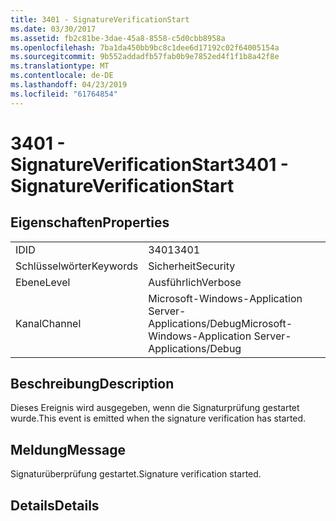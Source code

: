 ```yaml
---
title: 3401 - SignatureVerificationStart
ms.date: 03/30/2017
ms.assetid: fb2c81be-3dae-45a8-8558-c5d0cbb8958a
ms.openlocfilehash: 7ba1da450bb9bc8c1dee6d17192c02f64005154a
ms.sourcegitcommit: 9b552addadfb57fab0b9e7852ed4f1f1b8a42f8e
ms.translationtype: MT
ms.contentlocale: de-DE
ms.lasthandoff: 04/23/2019
ms.locfileid: "61764854"
---
```

# <a name="3401---signatureverificationstart"></a><span data-ttu-id="4183a-102">3401 - SignatureVerificationStart</span><span class="sxs-lookup"><span data-stu-id="4183a-102">3401 - SignatureVerificationStart</span></span>
## <a name="properties"></a><span data-ttu-id="4183a-103">Eigenschaften</span><span class="sxs-lookup"><span data-stu-id="4183a-103">Properties</span></span>  
  
|||  
|-|-|  
|<span data-ttu-id="4183a-104">ID</span><span class="sxs-lookup"><span data-stu-id="4183a-104">ID</span></span>|<span data-ttu-id="4183a-105">3401</span><span class="sxs-lookup"><span data-stu-id="4183a-105">3401</span></span>|  
|<span data-ttu-id="4183a-106">Schlüsselwörter</span><span class="sxs-lookup"><span data-stu-id="4183a-106">Keywords</span></span>|<span data-ttu-id="4183a-107">Sicherheit</span><span class="sxs-lookup"><span data-stu-id="4183a-107">Security</span></span>|  
|<span data-ttu-id="4183a-108">Ebene</span><span class="sxs-lookup"><span data-stu-id="4183a-108">Level</span></span>|<span data-ttu-id="4183a-109">Ausführlich</span><span class="sxs-lookup"><span data-stu-id="4183a-109">Verbose</span></span>|  
|<span data-ttu-id="4183a-110">Kanal</span><span class="sxs-lookup"><span data-stu-id="4183a-110">Channel</span></span>|<span data-ttu-id="4183a-111">Microsoft-Windows-Application Server-Applications/Debug</span><span class="sxs-lookup"><span data-stu-id="4183a-111">Microsoft-Windows-Application Server-Applications/Debug</span></span>|  
  
## <a name="description"></a><span data-ttu-id="4183a-112">Beschreibung</span><span class="sxs-lookup"><span data-stu-id="4183a-112">Description</span></span>  
 <span data-ttu-id="4183a-113">Dieses Ereignis wird ausgegeben, wenn die Signaturprüfung gestartet wurde.</span><span class="sxs-lookup"><span data-stu-id="4183a-113">This event is emitted when the signature verification has started.</span></span>  
  
## <a name="message"></a><span data-ttu-id="4183a-114">Meldung</span><span class="sxs-lookup"><span data-stu-id="4183a-114">Message</span></span>  
 <span data-ttu-id="4183a-115">Signaturüberprüfung gestartet.</span><span class="sxs-lookup"><span data-stu-id="4183a-115">Signature verification started.</span></span>  
  
## <a name="details"></a><span data-ttu-id="4183a-116">Details</span><span class="sxs-lookup"><span data-stu-id="4183a-116">Details</span></span>
